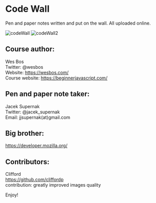 # Code Wall
Pen and paper notes written and put on the wall. All uploaded online. 

![codeWall](https://user-images.githubusercontent.com/66032213/179469299-2c0474e3-43a0-4096-9f77-ffed23f24002.jpg)
![codeWall2](https://user-images.githubusercontent.com/66032213/179469398-ab8dc962-b3dc-4bbc-ade0-829d0d5216ae.jpg)

## Course author:
Wes Bos <br />
Twitter: @wesbos <br />
Website: https://wesbos.com/ <br />
Course website: https://beginnerjavascript.com/ <br />

## Pen and paper note taker: 
Jacek Supernak <br />
Twitter: @jacek_supernak <br />
Email: jjsupernak(at)gmail.com <br />

## Big brother:
https://developer.mozilla.org/ <br />

## Contributors: 
Clifford <br />
https://github.com/cliffordp <br />
contribution: greatly improved images quality


Enjoy!


